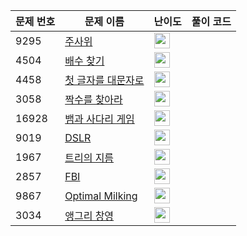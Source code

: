| 문제 번호 | 문제 이름 | 난이도 | 풀이 코드 |
| --- | --- | --- | --- |
| 9295 | [주사위](https://www.acmicpc.net/problem/9295) | <img height="25px" width="25px=" src="https://static.solved.ac/tier_small/3.svg"/> |  |
| 4504 | [배수 찾기](https://www.acmicpc.net/problem/4504) | <img height="25px" width="25px=" src="https://static.solved.ac/tier_small/3.svg"/> |  |
| 4458 | [첫 글자를 대문자로](https://www.acmicpc.net/problem/4458) | <img height="25px" width="25px=" src="https://static.solved.ac/tier_small/3.svg"/> |  |
| 3058 | [짝수를 찾아라](https://www.acmicpc.net/problem/3058) | <img height="25px" width="25px=" src="https://static.solved.ac/tier_small/3.svg"/> |  |
| 16928 | [뱀과 사다리 게임](https://www.acmicpc.net/problem/16928) | <img height="25px" width="25px=" src="https://static.solved.ac/tier_small/11.svg"/> |  |
| 9019 | [DSLR](https://www.acmicpc.net/problem/9019) | <img height="25px" width="25px=" src="https://static.solved.ac/tier_small/12.svg"/> |  |
| 1967 | [트리의 지름](https://www.acmicpc.net/problem/1967) | <img height="25px" width="25px=" src="https://static.solved.ac/tier_small/12.svg"/> |  |
| 2857 | [FBI](https://www.acmicpc.net/problem/2857) | <img height="25px" width="25px=" src="https://static.solved.ac/tier_small/3.svg"/> |  |
| 9867 | [Optimal Milking](https://www.acmicpc.net/problem/9867) | <img height="25px" width="25px=" src="https://static.solved.ac/tier_small/19.svg"/> |  |
| 3034 | [앵그리 창영](https://www.acmicpc.net/problem/3034) | <img height="25px" width="25px=" src="https://static.solved.ac/tier_small/3.svg"/> |  |
